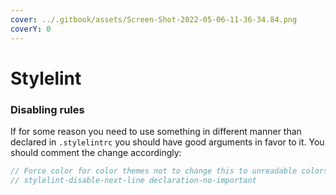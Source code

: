 ```yaml
---
cover: ../.gitbook/assets/Screen-Shot-2022-05-06-11-36-34.84.png
coverY: 0
---
```


# Stylelint

### Disabling rules

If for some reason you need to use something in different manner than declared in `.stylelintrc` you should have good arguments in favor to it. You should comment the change accordingly:

```scss
// Force color for color themes not to change this to unreadable colors
// stylelint-disable-next-line declaration-no-important
```
